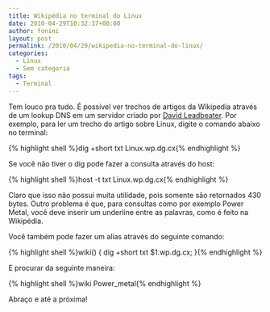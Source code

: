 ```yaml
---
title: Wikipédia no terminal do Linux
date: 2010-04-29T10:32:37+00:00
author: fonini
layout: post
permalink: /2010/04/29/wikipedia-no-terminal-do-linux/
categories:
  - Linux
  - Sem categoria
tags:
  - Terminal
---
```

Tem louco pra tudo. É possível ver trechos de artigos da Wikipedia através de um lookup DNS em um servidor criado por <a href="https://dgl.cx/" rel="externo nofollow">David Leadbeater</a>. Por exemplo, para ler um trecho do artigo sobre Linux, digite o comando abaixo no terminal:

{% highlight shell %}dig +short txt Linux.wp.dg.cx{% endhighlight %}

Se você não tiver o dig pode fazer a consulta através do host:

{% highlight shell %}host -t txt Linux.wp.dg.cx{% endhighlight %}

Claro que isso não possui muita utilidade, pois somente são retornados 430 bytes. Outro problema é que, para consultas como por exemplo Power Metal, você deve inserir um underline entre as palavras, como é feito na Wikipédia.

Você também pode fazer um alias através do seguinte comando:

{% highlight shell %}wiki() { dig +short txt $1.wp.dg.cx; }{% endhighlight %}

E procurar da seguinte maneira:

{% highlight shell %}wiki Power_metal{% endhighlight %}

Abraço e até a próxima!